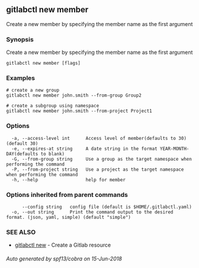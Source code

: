 ## gitlabctl new member

Create a new member by specifying the member name as the first argument

### Synopsis

Create a new member by specifying the member name as the first argument

```
gitlabctl new member [flags]
```

### Examples

```
# create a new group
gitlabctl new member john.smith --from-group Group2 

# create a subgroup using namespace
gitlabctl new member john.smith --from-project Project1
```

### Options

```
  -a, --access-level int      Access level of member(defaults to 30) (default 30)
  -e, --expires-at string     A date string in the format YEAR-MONTH-DAY(defaults to blank)
  -G, --from-group string     Use a group as the target namespace when performing the command
  -P, --from-project string   Use a project as the target namespace when performing the command
  -h, --help                  help for member
```

### Options inherited from parent commands

```
      --config string   config file (default is $HOME/.gitlabctl.yaml)
  -o, --out string      Print the command output to the desired format. (json, yaml, simple) (default "simple")
```

### SEE ALSO

* [gitlabctl new](gitlabctl_new.md)	 - Create a Gitlab resource

###### Auto generated by spf13/cobra on 15-Jun-2018
